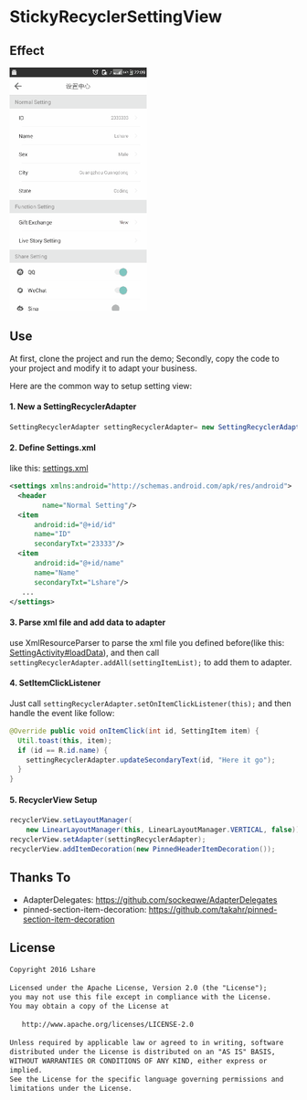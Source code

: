 # StickyRecyclerSettingView

Effect 
--------

![](https://github.com/LinLshare/StickyRecyclerSettingView/blob/master/img/effect.gif?raw=true)

Use
--------

At first, clone the project and run the demo;
Secondly, copy the code to your project and modify it to adapt your business.

Here are the common way to setup setting view:

#### 1. New a SettingRecyclerAdapter 

```java
SettingRecyclerAdapter settingRecyclerAdapter= new SettingRecyclerAdapter();
```

#### 2. Define Settings.xml

like this: [settings.xml](https://github.com/LinLshare/StickyRecyclerSettingView/blob/master/app/src/main/res/xml/settings.xml)

```xml
<settings xmlns:android="http://schemas.android.com/apk/res/android">
  <header
        name="Normal Setting"/>
  <item
      android:id="@+id/id"
      name="ID"
      secondaryTxt="23333"/>
  <item
      android:id="@+id/name"
      name="Name"
      secondaryTxt="Lshare"/>
   ...
</settings>
```

#### 3. Parse xml file and add data to adapter

use XmlResourceParser to parse the xml file you defined before(like this: [SettingActivity#loadData](https://github.com/LinLshare/StickyRecyclerSettingView/blob/master/app/src/main/java/io/github/linlshare/settingstickyrecyclerview/SettingActivity.java#L54)), and then call `settingRecyclerAdapter.addAll(settingItemList);` to add them to adapter.

#### 4. SetItemClickListener

Just call `settingRecyclerAdapter.setOnItemClickListener(this);` and then handle the event like follow:

```java
@Override public void onItemClick(int id, SettingItem item) {
  Util.toast(this, item);
  if (id == R.id.name) {
    settingRecyclerAdapter.updateSecondaryText(id, "Here it go");
  }
}
```
#### 5. RecyclerView Setup

```java
recyclerView.setLayoutManager(
	new LinearLayoutManager(this, LinearLayoutManager.VERTICAL, false));
recyclerView.setAdapter(settingRecyclerAdapter);
recyclerView.addItemDecoration(new PinnedHeaderItemDecoration());
```

Thanks To
--------

- AdapterDelegates: https://github.com/sockeqwe/AdapterDelegates
- pinned-section-item-decoration: https://github.com/takahr/pinned-section-item-decoration
 
License
--------

    Copyright 2016 Lshare

    Licensed under the Apache License, Version 2.0 (the "License");
    you may not use this file except in compliance with the License.
    You may obtain a copy of the License at

       http://www.apache.org/licenses/LICENSE-2.0

    Unless required by applicable law or agreed to in writing, software
    distributed under the License is distributed on an "AS IS" BASIS,
    WITHOUT WARRANTIES OR CONDITIONS OF ANY KIND, either express or implied.
    See the License for the specific language governing permissions and
    limitations under the License.
